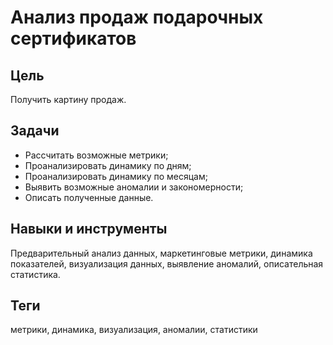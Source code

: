 # Анализ продаж подарочных сертификатов

## Цель
 Получить картину продаж.


## Задачи
- Рассчитать возможные метрики;
- Проанализировать динамику по дням;
- Проанализировать динамику по месяцам;
- Выявить возможные аномалии и закономерности;
- Описать полученные данные.

## Навыки и инструменты
Предварительный анализ данных, маркетинговые метрики, динамика показателей, визуализация данных, выявление аномалий, описательная статистика.

## Теги
метрики, динамика, визуализация, аномалии, статистики




